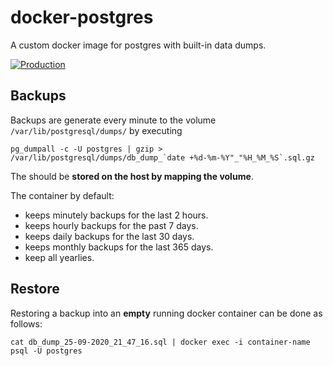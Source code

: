 # docker-postgres

A custom docker image for postgres with built-in data dumps.

[![Production](https://github.com/anyways-open/docker-postgres/workflows/Production/badge.svg)](https://github.com/anyways-open/docker-postgres/actions?query=workflow%3AProduction)

## Backups

Backups are generate every minute to the volume `/var/lib/postgresql/dumps/` by executing 

  ```pg_dumpall -c -U postgres | gzip > /var/lib/postgresql/dumps/db_dump_`date +%d-%m-%Y"_"%H_%M_%S`.sql.gz```

The should be **stored on the host by mapping the volume**.

The container by default:
- keeps minutely backups for the last 2 hours.
- keeps hourly backups for the past 7 days.
- keeps daily backups for the last 30 days.
- keeps monthly backups for the last 365 days.
- keep all yearlies.

## Restore

Restoring a backup into an **empty** running docker container can be done as follows:

   `cat db_dump_25-09-2020_21_47_16.sql | docker exec -i container-name psql -U postgres`
   
   
